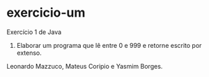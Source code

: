 # exercicio-um
Exercício 1 de Java

1) Elaborar um programa que lê entre 0 e 999 e retorne escrito por extenso.

Leonardo Mazzuco, Mateus Coripio e Yasmim Borges.